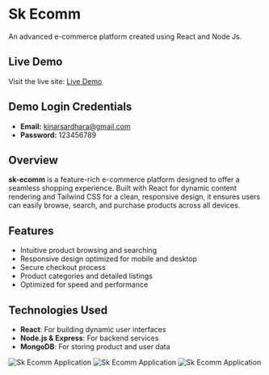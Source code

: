 # Sk Ecomm

An advanced e-commerce platform created using React and Node Js.

## Live Demo
Visit the live site: [Live Demo](https://your-sk-ecomm-url.com)

## Demo Login Credentials
- **Email:** kinarsardhara@gmail.com
- **Password:** 123456789

## Overview
**sk-ecomm** is a feature-rich e-commerce platform designed to offer a seamless shopping experience. Built with React for dynamic content rendering and Tailwind CSS for a clean, responsive design, it ensures users can easily browse, search, and purchase products across all devices.

## Features
- Intuitive product browsing and searching
- Responsive design optimized for mobile and desktop
- Secure checkout process
- Product categories and detailed listings
- Optimized for speed and performance

## Technologies Used
- **React**: For building dynamic user interfaces
- **Node.js & Express**: For backend services 
- **MongoDB**: For storing product and user data

![Sk Ecomm Application](https://res.cloudinary.com/dnhf2dbis/image/upload/v1729007658/Screenshot_2024-10-16_212234_df3mg9.png)
![Sk Ecomm Application](https://res.cloudinary.com/dnhf2dbis/image/upload/v1729529305/Screenshot_2024-10-22_221703_oloold.png)
![Sk Ecomm Application](https://res.cloudinary.com/dnhf2dbis/image/upload/v1729529305/Screenshot_2024-10-22_221834_jfeu3e.png)
